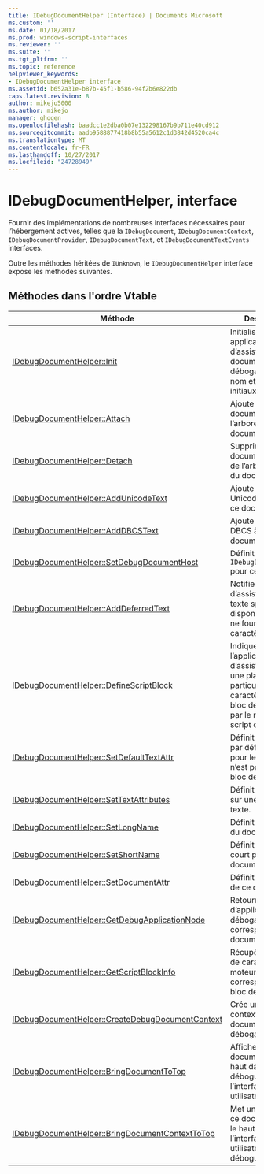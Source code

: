 ```yaml
---
title: IDebugDocumentHelper (Interface) | Documents Microsoft
ms.custom: ''
ms.date: 01/18/2017
ms.prod: windows-script-interfaces
ms.reviewer: ''
ms.suite: ''
ms.tgt_pltfrm: ''
ms.topic: reference
helpviewer_keywords:
- IDebugDocumentHelper interface
ms.assetid: b652a31e-b87b-45f1-b586-94f2b6e822db
caps.latest.revision: 8
author: mikejo5000
ms.author: mikejo
manager: ghogen
ms.openlocfilehash: baadcc1e2dba0b07e132298167b9b711e40cd912
ms.sourcegitcommit: aadb9588877418b8b55a5612c1d3842d4520ca4c
ms.translationtype: MT
ms.contentlocale: fr-FR
ms.lasthandoff: 10/27/2017
ms.locfileid: "24728949"
---
```

# <a name="idebugdocumenthelper-interface"></a>IDebugDocumentHelper, interface
Fournir des implémentations de nombreuses interfaces nécessaires pour l’hébergement actives, telles que la `IDebugDocument`, `IDebugDocumentContext`, `IDebugDocumentProvider`, `IDebugDocumentText`, et `IDebugDocumentTextEvents` interfaces.  
  
 Outre les méthodes héritées de `IUnknown`, le `IDebugDocumentHelper` interface expose les méthodes suivantes.  
  
## <a name="methods-in-vtable-order"></a>Méthodes dans l'ordre Vtable  
  
|Méthode|Description|  
|------------|-----------------|  
|[IDebugDocumentHelper::Init](../../winscript/reference/idebugdocumenthelper-init.md)|Initialise une application d’assistance du document de débogage avec un nom et les attributs initiaux.|  
|[IDebugDocumentHelper::Attach](../../winscript/reference/idebugdocumenthelper-attach.md)|Ajoute ce document à l’arborescence du document.|  
|[IDebugDocumentHelper::Detach](../../winscript/reference/idebugdocumenthelper-detach.md)|Supprime ce document à partir de l’arborescence du document.|  
|[IDebugDocumentHelper::AddUnicodeText](../../winscript/reference/idebugdocumenthelper-addunicodetext.md)|Ajoute une chaîne Unicode à la fin de ce document.|  
|[IDebugDocumentHelper::AddDBCSText](../../winscript/reference/idebugdocumenthelper-adddbcstext.md)|Ajoute une chaîne DBCS à la fin de ce document.|  
|[IDebugDocumentHelper::SetDebugDocumentHost](../../winscript/reference/idebugdocumenthelper-setdebugdocumenthost.md)|Définit le `IDebugDocumentHost` pour ce document.|  
|[IDebugDocumentHelper::AddDeferredText](../../winscript/reference/idebugdocumenthelper-adddeferredtext.md)|Notifie l’application d’assistance que le texte spécifié est disponible, mais il ne fournit pas les caractères.|  
|[IDebugDocumentHelper::DefineScriptBlock](../../winscript/reference/idebugdocumenthelper-definescriptblock.md)|Indique à l’application d’assistance qui a une plage particulière de caractères est un bloc de script géré par le moteur de script donné.|  
|[IDebugDocumentHelper::SetDefaultTextAttr](../../winscript/reference/idebugdocumenthelper-setdefaulttextattr.md)|Définit les attributs par défaut à utiliser pour le texte qui n’est pas dans un bloc de script.|  
|[IDebugDocumentHelper::SetTextAttributes](../../winscript/reference/idebugdocumenthelper-settextattributes.md)|Définit les attributs sur une plage de texte.|  
|[IDebugDocumentHelper::SetLongName](../../winscript/reference/idebugdocumenthelper-setlongname.md)|Définit le nom long du document.|  
|[IDebugDocumentHelper::SetShortName](../../winscript/reference/idebugdocumenthelper-setshortname.md)|Définit le nom court pour le document.|  
|[IDebugDocumentHelper::SetDocumentAttr](../../winscript/reference/idebugdocumenthelper-setdocumentattr.md)|Définit les attributs de ce document.|  
|[IDebugDocumentHelper::GetDebugApplicationNode](../../winscript/reference/idebugdocumenthelper-getdebugapplicationnode.md)|Retourne le nœud d’application de débogage correspondant à ce document.|  
|[IDebugDocumentHelper::GetScriptBlockInfo](../../winscript/reference/idebugdocumenthelper-getscriptblockinfo.md)|Récupère la plage de caractères et le moteur de script correspondant à un bloc de script.|  
|[IDebugDocumentHelper::CreateDebugDocumentContext](../../winscript/reference/idebugdocumenthelper-createdebugdocumentcontext.md)|Crée un nouveau contexte de document de débogage.|  
|[IDebugDocumentHelper::BringDocumentToTop](../../winscript/reference/idebugdocumenthelper-bringdocumenttotop.md)|Affiche ce document vers le haut dans le débogueur de l’interface utilisateur.|  
|[IDebugDocumentHelper::BringDocumentContextToTop](../../winscript/reference/idebugdocumenthelper-bringdocumentcontexttotop.md)|Met un contexte de ce document vers le haut dans l’interface utilisateur du débogueur.|